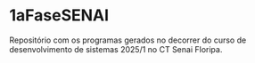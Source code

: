 # 1aFaseSENAI
Repositório com os programas gerados no decorrer do curso de desenvolvimento de sistemas 2025/1 no CT Senai Floripa.
